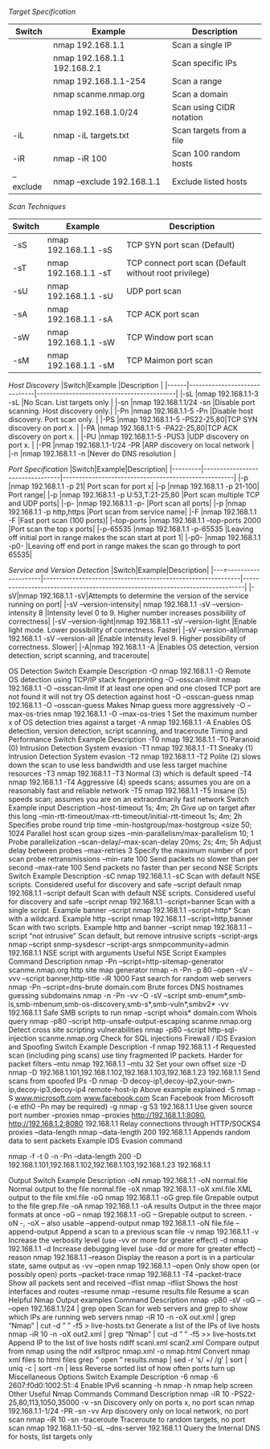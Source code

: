 _Target Specification_

|Switch  |Example                     |Description             |
|--------|----------------------------|------------------------|
|        |nmap 192.168.1.1            |Scan a single IP        |
|        |nmap 192.168.1.1 192.168.2.1|Scan specific IPs       |
|        |nmap 192.168.1.1-254        |Scan a range            |
|        |nmap scanme.nmap.org        |Scan a domain           |
|        |nmap 192.168.1.0/24         |Scan using CIDR notation|
|-iL     |nmap -iL targets.txt        |Scan targets from a file|
|-iR     |nmap -iR 100                |Scan 100 random hosts   |
|–exclude|nmap –exclude 192.168.1.1   |Exclude listed hosts    |


_Scan Techniques_

|Switch |Example              |Description                                           |
|-------|---------------------|------------------------------------------------------|
|-sS    |nmap 192.168.1.1 -sS |TCP SYN port scan (Default)                           |
|-sT    |nmap 192.168.1.1 -sT |TCP connect port scan (Default without root privilege)|
|-sU    |nmap 192.168.1.1 -sU |UDP port scan                                         |
|-sA    |nmap 192.168.1.1 -sA |TCP ACK port scan                                     |
|-sW    |nmap 192.168.1.1 -sW |TCP Window port scan                                  |
|-sM    |nmap 192.168.1.1 -sM |TCP Maimon port scan                                  |

_Host Discovery_
|Switch|Example	                      |Description                                |
|------|------------------------------|-------------------------------------------|
|-sL   |nmap 192.168.1.1-3 -sL	      |No Scan. List targets only                 |
|-sn   |nmap 192.168.1.1/24 -sn	      |Disable port scanning. Host discovery only.|
|-Pn   |nmap 192.168.1.1-5 -Pn	      |Disable host discovery. Port scan only.    |
|-PS   |nmap 192.168.1.1-5 -PS22-25,80|TCP SYN discovery on port x.               |
|-PA   |nmap 192.168.1.1-5 -PA22-25,80|TCP ACK discovery on port x.               |
|-PU   |nmap 192.168.1.1-5 -PU53      |UDP discovery on port x.                   |
|-PR   |nmap 192.168.1.1-1/24 -PR     |ARP discovery on local network             |
|-n    |nmap 192.168.1.1 -n           |Never do DNS resolution                    |
 
_Port Specification_
|Switch|Example|Description|
|---------|---------------------------------|-----------------------------------------------------|
|-p	|nmap 192.168.1.1 -p 21|	Port scan for port x|
|-p	|nmap 192.168.1.1 -p 21-100|	Port range|
|-p	|nmap 192.168.1.1 -p U:53,T:21-25,80	|Port scan multiple TCP and UDP ports|
|-p-	|nmap 192.168.1.1 -p-	|Port scan all ports|
|-p	|nmap 192.168.1.1 -p http,https	|Port scan from service name|
|-F	|nmap 192.168.1.1 -F	|Fast port scan (100 ports)|
|–top-ports	|nmap 192.168.1.1 –top-ports 2000	|Port scan the top x ports|
|-p-65535	|nmap 192.168.1.1 -p-65535	|Leaving off initial port in range makes the scan start at port 1|
|-p0-	|nmap 192.168.1.1 -p0-	|Leaving off end port in range makes the scan go through to port 65535|

_Service and Version Detection_
|Switch|Example|Description|
|---=--------------------|-------------------------------------------------------------|------------------------------------------------------------------------------|
|-sV|nmap 192.168.1.1 -sV|Attempts to determine the version of the service running on port|
|-sV –version-intensity|	nmap 192.168.1.1 -sV –version-intensity 8	|Intensity level 0 to 9. Higher number increases possibility of correctness|
|-sV –version-light|nmap 192.168.1.1 -sV –version-light	|Enable light mode. Lower possibility of correctness. Faster|
|-sV –version-all|nmap 192.168.1.1 -sV –version-all	|Enable intensity level 9. Higher possibility of correctness. Slower|
|-A|nmap 192.168.1.1 -A	|Enables OS detection, version detection, script scanning, and traceroute|

OS Detection
Switch	Example	Description
-O	nmap 192.168.1.1 -O	Remote OS detection using TCP/IP stack fingerprinting
-O –osscan-limit	nmap 192.168.1.1 -O –osscan-limit	If at least one open and one closed TCP port are not found it will not try OS detection against host
-O –osscan-guess	nmap 192.168.1.1 -O –osscan-guess	Makes Nmap guess more aggressively
-O –max-os-tries	nmap 192.168.1.1 -O –max-os-tries 1	Set the maximum number x of OS detection tries against a target
-A	nmap 192.168.1.1 -A	Enables OS detection, version detection, script scanning, and traceroute
 Timing and Performance
Switch	Example	Description
-T0
nmap 192.168.1.1 -T0	Paranoid (0) Intrusion Detection System evasion
-T1	nmap 192.168.1.1 -T1	Sneaky (1) Intrusion Detection System evasion
-T2	nmap 192.168.1.1 -T2	Polite (2) slows down the scan to use less bandwidth and use less target machine resources
-T3	nmap 192.168.1.1 -T3	Normal (3) which is default speed
-T4	nmap 192.168.1.1 -T4	Aggressive (4) speeds scans; assumes you are on a reasonably fast and reliable network
-T5	nmap 192.168.1.1 -T5	Insane (5) speeds scan; assumes you are on an extraordinarily fast network
Switch	Example input	Description
–host-timeout <time>	1s; 4m; 2h	Give up on target after this long
–min-rtt-timeout/max-rtt-timeout/initial-rtt-timeout <time>	1s; 4m; 2h	Specifies probe round trip time
–min-hostgroup/max-hostgroup <size<size>	50; 1024	Parallel host scan group sizes
–min-parallelism/max-parallelism <numprobes>	10; 1	Probe parallelization
–scan-delay/–max-scan-delay <time>	20ms; 2s; 4m; 5h	Adjust delay between probes
–max-retries <tries>	3	Specify the maximum number of port scan probe retransmissions
–min-rate <number>	100	Send packets no slower than <numberr> per second
–max-rate <number>	100	Send packets no faster than <number> per second
 NSE Scripts
Switch	Example	Description
-sC	nmap 192.168.1.1 -sC	Scan with default NSE scripts. Considered useful for discovery and safe
–script default	nmap 192.168.1.1 –script default	Scan with default NSE scripts. Considered useful for discovery and safe
–script	nmap 192.168.1.1 –script=banner	Scan with a single script. Example banner
–script	nmap 192.168.1.1 –script=http*	Scan with a wildcard. Example http
–script	nmap 192.168.1.1 –script=http,banner	Scan with two scripts. Example http and banner
–script	nmap 192.168.1.1 –script “not intrusive”	Scan default, but remove intrusive scripts
–script-args	nmap –script snmp-sysdescr –script-args snmpcommunity=admin 192.168.1.1	NSE script with arguments
Useful NSE Script Examples
Command	Description
nmap -Pn –script=http-sitemap-generator scanme.nmap.org	http site map generator
nmap -n -Pn -p 80 –open -sV -vvv –script banner,http-title -iR 1000	Fast search for random web servers
nmap -Pn –script=dns-brute domain.com	Brute forces DNS hostnames guessing subdomains
nmap -n -Pn -vv -O -sV –script smb-enum*,smb-ls,smb-mbenum,smb-os-discovery,smb-s*,smb-vuln*,smbv2* -vv 192.168.1.1	Safe SMB scripts to run
nmap –script whois* domain.com	Whois query
nmap -p80 –script http-unsafe-output-escaping scanme.nmap.org	Detect cross site scripting vulnerabilities
nmap -p80 –script http-sql-injection scanme.nmap.org	Check for SQL injections
 Firewall / IDS Evasion and Spoofing
Switch	Example	Description
-f	nmap 192.168.1.1 -f	Requested scan (including ping scans) use tiny fragmented IP packets. Harder for packet filters
–mtu	nmap 192.168.1.1 –mtu 32	Set your own offset size
-D	nmap -D 192.168.1.101,192.168.1.102,192.168.1.103,192.168.1.23 192.168.1.1	Send scans from spoofed IPs
-D	nmap -D decoy-ip1,decoy-ip2,your-own-ip,decoy-ip3,decoy-ip4 remote-host-ip	Above example explained
-S	nmap -S www.microsoft.com www.facebook.com	Scan Facebook from Microsoft (-e eth0 -Pn may be required)
-g	nmap -g 53 192.168.1.1	Use given source port number
–proxies	nmap –proxies http://192.168.1.1:8080, http://192.168.1.2:8080 192.168.1.1	Relay connections through HTTP/SOCKS4 proxies
–data-length	nmap –data-length 200 192.168.1.1	Appends random data to sent packets
Example IDS Evasion command

nmap -f -t 0 -n -Pn –data-length 200 -D
192.168.1.101,192.168.1.102,192.168.1.103,192.168.1.23 192.168.1.1

 Output
Switch	Example	Description
-oN	nmap 192.168.1.1 -oN normal.file	Normal output to the file normal.file
-oX	nmap 192.168.1.1 -oX xml.file	XML output to the file xml.file
-oG	nmap 192.168.1.1 -oG grep.file	Grepable output to the file grep.file
-oA	nmap 192.168.1.1 -oA results	Output in the three major formats at once
-oG –	nmap 192.168.1.1 -oG –	Grepable output to screen. -oN -, -oX – also usable
–append-output	nmap 192.168.1.1 -oN file.file –append-output	Append a scan to a previous scan file
-v	nmap 192.168.1.1 -v	Increase the verbosity level (use -vv or more for greater effect)
-d	nmap 192.168.1.1 -d	Increase debugging level (use -dd or more for greater effect)
–reason	nmap 192.168.1.1 –reason	Display the reason a port is in a particular state, same output as -vv
–open	nmap 192.168.1.1 –open	Only show open (or possibly open) ports
–packet-trace	nmap 192.168.1.1 -T4 –packet-trace	Show all packets sent and received
–iflist	nmap –iflist	Shows the host interfaces and routes
–resume	nmap –resume results.file	Resume a scan
Helpful Nmap Output examples
Command	Description
nmap -p80 -sV -oG – –open 192.168.1.1/24 | grep open	Scan for web servers and grep to show which IPs are running web servers
nmap -iR 10 -n -oX out.xml | grep “Nmap” | cut -d ” ” -f5 > live-hosts.txt	Generate a list of the IPs of live hosts
nmap -iR 10 -n -oX out2.xml | grep “Nmap” | cut -d ” ” -f5 >> live-hosts.txt	Append IP to the list of live hosts
ndiff scanl.xml scan2.xml	Compare output from nmap using the ndif
xsltproc nmap.xml -o nmap.html	Convert nmap xml files to html files
grep ” open ” results.nmap | sed -r ‘s/ +/ /g’ | sort | uniq -c | sort -rn | less	Reverse sorted list of how often ports turn up
 Miscellaneous Options
Switch	Example	Description
-6	nmap -6 2607:f0d0:1002:51::4	Enable IPv6 scanning
-h	nmap -h	nmap help screen
 Other Useful Nmap Commands
Command	Description
nmap -iR 10 -PS22-25,80,113,1050,35000 -v -sn	Discovery only on ports x, no port scan
nmap 192.168.1.1-1/24 -PR -sn -vv	Arp discovery only on local network, no port scan
nmap -iR 10 -sn -traceroute	Traceroute to random targets, no port scan
nmap 192.168.1.1-50 -sL –dns-server 192.168.1.1	Query the Internal DNS for hosts, list targets only
